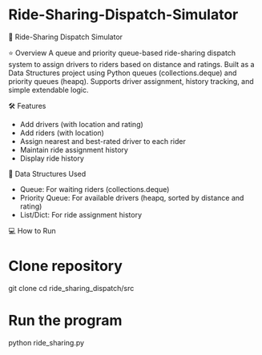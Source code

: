 # Ride-Sharing-Dispatch-Simulator

🚗 Ride-Sharing Dispatch Simulator

⭐ Overview
A queue and priority queue-based ride-sharing dispatch system to assign drivers to riders based on distance and ratings. Built as a Data Structures project using Python queues (collections.deque) and priority queues (heapq). Supports driver assignment, history tracking, and simple extendable logic.

🛠 Features
- Add drivers (with location and rating)
- Add riders (with location)
- Assign nearest and best-rated driver to each rider
- Maintain ride assignment history
- Display ride history

📂 Data Structures Used
- Queue: For waiting riders (collections.deque)
- Priority Queue: For available drivers (heapq, sorted by distance and rating)
- List/Dict: For ride assignment history

💻 How to Run

# Clone repository
git clone <your-github-repo-link>
cd ride_sharing_dispatch/src

# Run the program
python ride_sharing.py
